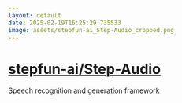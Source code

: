 ```yaml
---
layout: default
date: 2025-02-19T16:25:29.735533
image: assets/stepfun-ai_Step-Audio_cropped.png
---
```


# [stepfun-ai/Step-Audio](https://github.com/stepfun-ai/Step-Audio)

Speech recognition and generation framework

